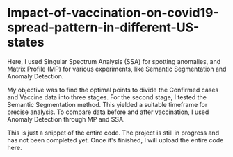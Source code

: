 # Impact-of-vaccination-on-covid19-spread-pattern-in-different-US-states

Here, I used Singular Spectrum Analysis (SSA) for spotting anomalies, and Matrix Profile (MP) for various experiments, like Semantic Segmentation and Anomaly Detection.

My objective was to find the optimal points to divide the Confirmed cases and Vaccine data into three stages. For the second stage, I tested the Semantic Segmentation method. This yielded a suitable timeframe for precise analysis. To compare data before and after vaccination, I used Anomaly Detection through MP and SSA.

This is just a snippet of the entire code. The project is still in progress and has not been completed yet. Once it's finished, I will upload the entire code here.
